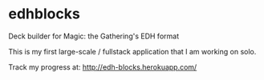 # edhblocks
Deck builder for Magic: the Gathering's  EDH format

This is my first large-scale / fullstack application that I am working on solo. 

Track my progress at: http://edh-blocks.herokuapp.com/
